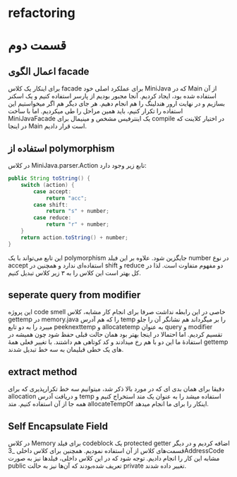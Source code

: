 # refactoring

# قسمت دوم

## اعمال الگوی facade

برای اینکار یک کلاس facade برای عملکرد اصلی خود MiniJava که در Main از آن استفاده شده بود، ایجاد کردیم. آنجا مجبور بودیم از پارسر استفاده کنیم و یک اسکنر بسازیم و در نهایت ارور هندلینگ را هم انجام دهیم. هر جای دیگر هم اگر میخواستیم این استفاده را تکرار کنیم، باید همین مراحل را طی میکردیم. اما با ساخت MiniJavaFacade یک اینترفیس مشخص و مینیمال برای compile در اختیار کلاینت که در اینجا Main است قرار دادیم.

## استفاده از polymorphism

در کلاس MiniJava.parser.Action تابع زیر وجود دارد:

```java
public String toString() {
    switch (action) {
        case accept:
            return "acc";
        case shift:
            return "s" + number;
        case reduce:
            return "r" + number;
    }
    return action.toString() + number;
}
```

این تابع می‌تواند با یک polymorphism جایگزین شود. علاوه بر این فیلد number در نوع accept استفاده‌ای ندارد و همچنین در shift و reduce دو مفهوم متفاوت است. لذا در کل بهتر است این کلاس را به ۳ زیر کلاس تبدیل کنیم.

## seperate query from modifier

این پروژه code smell خاصی در این رابطه نداشت صرفا برای انجام کار مشابه، کلاس gettemp در memory.java را که هم آدرس temp را بر میگرداند هم نشانگر آن را جلو میبرد را به دو تابع peeknexttemp و allocatetemp به عنوان query و modifier تقسیم کردیم. اما احتمالا در اینجا بهتر بود همان حالت قبلی حفظ شود چون همیشه در استفادۀ ما این دو با هم رخ میدادند و کد کوتاهی هم داشتند. با تغییر فعلی همۀ gettemp های یک خطی قبلیمان به سه خط تبدیل شدند.

## extract method

دقیقا برای همان بدی ای که در مورد بالا ذکر شد، میتوانیم سه خط تکرارپذیری که برای allocation و دریافت آدرس temp استفاده میشد را به عنوان یک متد استخراج کنیم و همه جا از آن استفاده کنیم. متد allocateTempOf اینکار را برای ما انجام میدهد.

## Self Encapsulate Field

در کلاس Memory برای فیلد codeblock یک protected getter اضافه کردیم و در دیگر قسمت‌های کلاس از آن استفاده نمودیم. همچنین برای کلاس داخلی \_3AddressCode مشابه این کار را انجام دادیم. توجه شود که در این کلاس داخلی، فیلد‌ها نیز به صورت public تعریف شده‌بودند که آن‌ها نیز به حالت private تغییر داده شدند.
